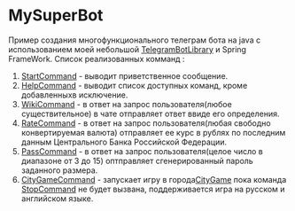 # MySuperBot
Пример создания многофункционального телеграм бота на java c использованием моей небольшой [TelegramBotLibrary](https://github.com/lexLaeda/TelegramBotLibrary) 
и Spring FrameWork.
Список реализованных комманд : 
1. [StartCommand](https://github.com/lexLaeda/MySuperBot/blob/master/src/main/java/application/commands/StartCommand.java) - выводит приветственное сообщение.
2. [HelpCommand](https://github.com/lexLaeda/MySuperBot/blob/master/src/main/java/application/commands/HelpCommand.java) - выводит список доступных команд, 
кроме добавленныхв исключение. 
1. [WikiCommand](https://github.com/lexLaeda/MySuperBot/blob/master/src/main/java/application/commands/WikiCommand.java) - в ответ 
на запрос пользователя(любое существительное) в чате отправляет ответ ввиде его определения.
2. [RateCommand](https://github.com/lexLaeda/MySuperBot/blob/master/src/main/java/application/commands/valute/RateCommand.java) - в ответ
на запрос пользователя(любая свободно конвертируемая валюта) отправляет ее курс в рублях по последним данным Центрального Банка Российской Федерации.
3. [PassCommand](https://github.com/lexLaeda/MySuperBot/blob/master/src/main/java/application/commands/PasswordCommand.java) - в ответ на 
запрос пользователя(целое число в диапазоне от 3 до 15) оптправляет сгенерированный пароль заданного размера.
4. [CityGameCommand](https://github.com/lexLaeda/MySuperBot/blob/master/src/main/java/application/commands/CityGameCommand.java) - запускает игру
в города[CityGame](https://github.com/lexLaeda/MySuperBot/blob/master/src/main/java/application/scripts/cities/CitiesGame.java) пока команда 
[StopCommand](https://github.com/lexLaeda/MySuperBot/blob/master/src/main/java/application/commands/StopCommand.java) не будет вызвана,
поддерживается игра на русском и английском языке.
